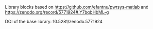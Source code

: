 Library blocks based on https://github.com/efantnu/pwrsys-matlab and https://zenodo.org/record/5771924#.Y7bqbHbML-g

DOI of the base library: 10.5281/zenodo.5771924


